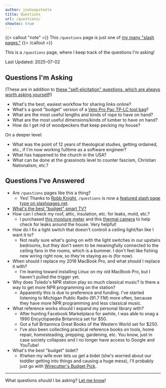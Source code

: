 ```yaml
---
author: joshuapsteele
title: Questions
url: /questions/
showtoc: true
---
```

{{< callout "note" >}}
This `/questions` page is just one of [my many "slash pages."](/slashes)
{{< /callout >}}

This is a `/questions` page, where I keep track of the questions I'm asking!

Last Updated: 2025-07-02

## Questions I'm Asking

(These are in addition to [these "self-elicitation" questions, which are always worth asking yourself](/questions-worth-asking/)!)

- What's the best, easiest workflow for sharing links online?
- What's a good "budget" version of a [Veto Pro Pac TP-LC tool bag](https://www.amazon.com/Veto-TP-LC-Compact-Zippered-Service/dp/B09TPZKBDP?crid=1GMT9CXVFGOKD&keywords=veto+pro+pac+tp-lc+toolbag&qid=1671342063&sprefix=veta+pro+pac+tp-lc+toolbag%2Caps%2C107&sr=8-1&linkCode=ll1&tag=joshuapsteele-20&linkId=91591755d9deffe180a33ac4195d2fac&language=en_US&ref_=as_li_ss_tl)?
- What are the most useful lengths and kinds of rope to have on hand?
- What are the most useful dimensions/kinds of lumber to have on hand?
- How do I get rid of woodpeckers that keep pecking my house?

On a deeper level: 
- What was the point of 12 years of theological studies, getting ordained, etc., if I'm now working fulltime as a software engineer?
- What has happened to the church in the USA?
- What can be done at the grassroots level to counter fascism, Christian Nationalism, etc.?

## Questions I've Answered

- Are `/questions` pages like this a thing?
    - Yes! Thanks to [Robb Knight](https://rknight.me/), `/questions` is now a [featured slash page type on slashpages.net](https://slashpages.net/#questions).
- [What's the best "budget" smart TV?](/best-budget-smart-tv/)
- How can I check my roof, attic, insulation, etc. for leaks, mold, etc.?
    - I purchased [this moisture meter](https://www.amazon.com/dp/B07SZX8QXH?th=1&linkCode=ll1&tag=joshuapsteele-20&linkId=ed06380c82447c3233058a9ee9b89012&language=en_US&ref_=as_li_ss_tl) and this [thermal camera](https://www.amazon.com/dp/B0CWS4BVCX?&linkCode=ll1&tag=joshuapsteele-20&linkId=3b2824bcd71bcc987c21a9c7b85ea856&language=en_US&ref_=as_li_ss_tl) to help check for leaks around the house. Very helpful!
- How do I fix a light switch that doesn't controll a ceiling light/fan like I want it to?
    - Not really sure what's going on with the light switches in our upstairs bedrooms, but they don't seem to be meaningfully connected to the ceiling fans in the rooms, which is a bummer. I don't feel like fishing new wiring right now, so they're staying as-is (for now).
- When should I replace my 2016 MacBook Pro, and what should I replace it with?
    - I'm leaning toward installing Linux on my old MacBook Pro, but I haven't pulled the trigger yet.
- Why does Toledo's NPR station play so much classical music? Is there a way to get more NPR programming on the station?
    - Apparently this is due to preference and funding. I've started listening to Michigan Public Radio (91.7 FM) more often, because they have more NPR programming and less classical music.
- What reference works should I expand my personal library with?
    - After hunting Facebook Marketplace for awhile, I was able to snag a 1990 Encyclopaedia Britannica set for $50.
    - Got a full Britannica Great Books of the Western World set for $250.
    - I've also been collecting practical reference books on tools, home repair, homesteading, prepping, gardening, etc. You know, just in case society collapses and I no longer have access to Google and YouTube!
- What's the best "budget" bidet?
    - If/when my wife ever lets us get a bidet (she's worried about our toddler getting into things and causing a huge mess), I'll probably just go with [Wirecutter's Budget Pick](https://www.nytimes.com/wirecutter/reviews/best-bidet-toilet-seat-washlet/).

---

What questions *should* I be asking? [Let me know](/contact)!
